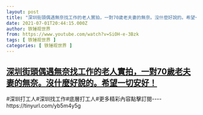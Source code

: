 ```yaml
---
layout: post
title: "深圳街頭偶遇無奈找工作的老人實拍，一對70歲老夫妻的無奈。沒什麼好說的。希望一切安好！"
date: 2021-07-01T20:44:15.000Z
author: 铁锤观世界
from: https://www.youtube.com/watch?v=SiOH-e-3Bzk
tags: [ 铁锤观世界 ]
categories: [ 铁锤观世界 ]
---
```

<!--1625172255000-->
[深圳街頭偶遇無奈找工作的老人實拍，一對70歲老夫妻的無奈。沒什麼好說的。希望一切安好！](https://www.youtube.com/watch?v=SiOH-e-3Bzk)
------

<div>
#深圳打工人#深圳找工作#底層打工人#更多精彩內容點擊訂閱----https://tinyurl.com/yb5m4y5g
</div>
